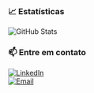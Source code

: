 ### 📈 Estatísticas  
![GitHub Stats](https://github-readme-stats.vercel.app/api?username=hakozaki&show_icons=true&theme=dark)  

### 📫 Entre em contato  
[![LinkedIn](https://img.shields.io/badge/LinkedIn-0077B5?style=for-the-badge&logo=linkedin&logoColor=white)](https://linkedin.com/in/marcus-hakozaki-194b7568)  
[![Email](https://img.shields.io/badge/Email-D14836?style=for-the-badge&logo=gmail&logoColor=white)](mailto:marcus.hakozaki@gmail.com)  
